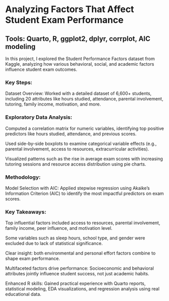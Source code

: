 # Analyzing Factors That Affect Student Exam Performance
## Tools: Quarto, R, ggplot2, dplyr, corrplot, AIC modeling

In this project, I explored the Student Performance Factors dataset from Kaggle, analyzing how various behavioral, social, and academic factors influence student exam outcomes.

### Key Steps:
Dataset Overview: Worked with a detailed dataset of 6,600+ students, including 20 attributes like hours studied, attendance, parental involvement, tutoring, family income, motivation, and more.

### Exploratory Data Analysis:

Computed a correlation matrix for numeric variables, identifying top positive predictors like hours studied, attendance, and previous scores.

Used side-by-side boxplots to examine categorical variable effects (e.g., parental involvement, access to resources, extracurricular activities).

Visualized patterns such as the rise in average exam scores with increasing tutoring sessions and resource access distribution using pie charts.

### Methodology:
Model Selection with AIC: Applied stepwise regression using Akaike’s Information Criterion (AIC) to identify the most impactful predictors on exam scores.

### Key Takeaways:

Top influential factors included access to resources, parental involvement, family income, peer influence, and motivation level.

Some variables such as sleep hours, school type, and gender were excluded due to lack of statistical significance.

Clear insight: both environmental and personal effort factors combine to shape exam performance.

Multifaceted factors drive performance: Socioeconomic and behavioral attributes jointly influence student success, not just academic habits.

Enhanced R skills: Gained practical experience with Quarto reports, statistical modeling, EDA visualizations, and regression analysis using real educational data.


